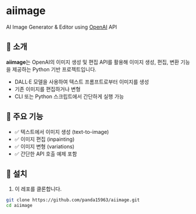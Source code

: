# aiimage

AI Image Generator & Editor using [OpenAI](https://platform.openai.com/docs/api-reference/images) API

## 📌 소개

**aiimage**는 OpenAI의 이미지 생성 및 편집 API를 활용해 이미지 생성, 편집, 변환 기능을 제공하는 Python 기반 프로젝트입니다.

- DALL·E 모델을 사용하여 텍스트 프롬프트로부터 이미지를 생성
- 기존 이미지를 편집하거나 변형
- CLI 또는 Python 스크립트에서 간단하게 실행 가능

## 🚀 주요 기능

- ✅ 텍스트에서 이미지 생성 (text-to-image)
- ✅ 이미지 편집 (inpainting)
- ✅ 이미지 변형 (variations)
- ✅ 간단한 API 호출 예제 포함

## 🔧 설치

1. 이 레포를 클론합니다.

```bash
git clone https://github.com/panda15963/aiimage.git
cd aiimage
